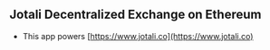 ## Jotali Decentralized Exchange on Ethereum
+ This app powers [https://www.jotali.co](https://www.jotali.co)
